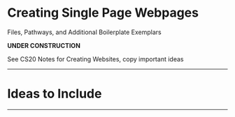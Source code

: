 # Creating Single Page Webpages
Files, Pathways, and Additional Boilerplate Exemplars

**UNDER CONSTRUCTION**

See CS20 Notes for Creating Websites,
copy important ideas

---

# Ideas to Include

---
